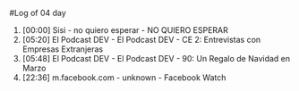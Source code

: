 #Log of 04 day

1. [00:00] Sisi - no quiero esperar - NO QUIERO ESPERAR
1. [05:20] El Podcast DEV - El Podcast DEV - CE 2: Entrevistas con Empresas Extranjeras
1. [05:48] El Podcast DEV - El Podcast DEV - 90: Un Regalo de Navidad en Marzo
1. [22:36] m.facebook.com - unknown - Facebook Watch
